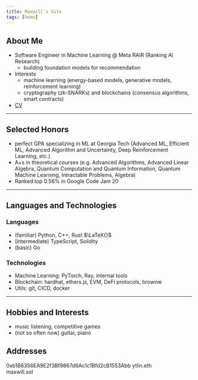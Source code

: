 ```yaml
---
title: Maxwill's Site
tags: [home]
---
```


## About Me
- Software Engineer in Machine Learning @ Meta RAIR (Ranking AI Research)
  - building foundation models for recommendation
- Interests
  - machine learning (energy-based models, generative models, reinforcement learning)
  - cryptography (zk-SNARKs) and blockchains (consensus algorithms, smart contracts)
- [CV](https://drive.google.com/file/d/1iBTJaVHiqBjrJ9jxYKth7Zv-mOVhbsf0/view)

---

## Selected Honors
- perfect GPA specializing in ML at Georgia Tech (Advanced ML, Efficient ML, Advanced Algorithm and Uncertainty, Deep Reinforcement Learning, etc.)
- A+s in theoretical courses (e.g. Advanced Algorithms, Advanced Linear Algebra, Quantum Computation and Quantum Information, Quantum Machine Learning, Intractable Problems, Algebra)
- Ranked top 0.56\% in Google Code Jam 20

---

## Languages and Technologies

### Languages
- (familiar) Python, C++, Rust $\LaTeX{}$
- (intermediate) TypeScript, Solidity
- (basic) Go

### Technologies
- Machine Learning: PyTorch, Ray, internal tools
- Blockchain: hardhat, ethers.js, EVM, DeFi protocols, brownie
- Utils: git, CICD, docker

---

## Hobbies and Interests
- music listening, competitive games
- (not so often now) guitar, piano

## Addresses
0xb1B6356EA9E2f3Bf9867d6Ac1c1Bfd2cB1553Abb
ytlin.eth  
maxwill.sol
